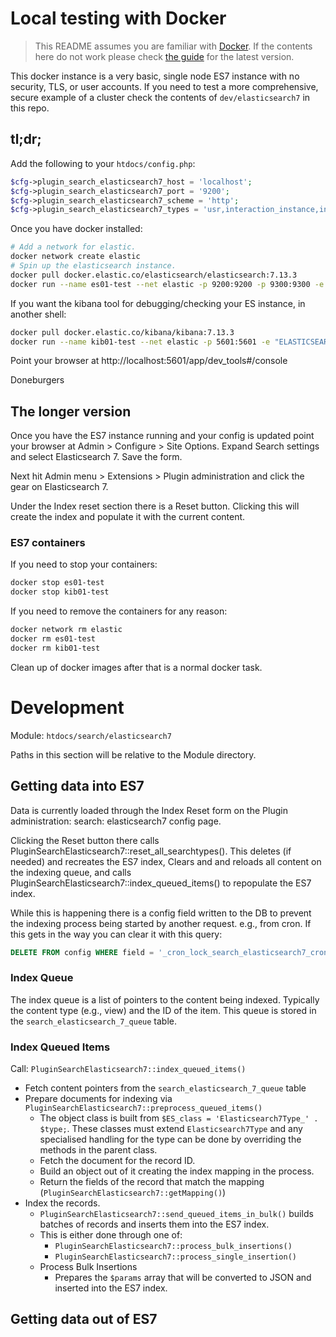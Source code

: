 # Local testing with Docker

> This README assumes you are familiar with [Docker](https://www.docker.com/).
> If the contents here do not work please check [the guide](https://www.elastic.co/guide/en/kibana/current/docker.html) for the latest version.

This docker instance is a very basic, single node ES7 instance with no security, TLS, or user accounts. If you need to test a more comprehensive, secure example of a cluster check the contents of `dev/elasticsearch7` in this repo.
## tl;dr;

Add the following to your `htdocs/config.php`:
```php
$cfg->plugin_search_elasticsearch7_host = 'localhost';
$cfg->plugin_search_elasticsearch7_port = '9200';
$cfg->plugin_search_elasticsearch7_scheme = 'http';
$cfg->plugin_search_elasticsearch7_types = 'usr,interaction_instance,interaction_forum_post,group,view,collection,artefact,block_instance';
```
Once you have docker installed:
```bash
# Add a network for elastic.
docker network create elastic
# Spin up the elasticsearch instance.
docker pull docker.elastic.co/elasticsearch/elasticsearch:7.13.3
docker run --name es01-test --net elastic -p 9200:9200 -p 9300:9300 -e "discovery.type=single-node" docker.elastic.co/elasticsearch/elasticsearch:7.13.3
```
If you want the kibana tool for debugging/checking your ES instance, in another
shell:
```bash
docker pull docker.elastic.co/kibana/kibana:7.13.3
docker run --name kib01-test --net elastic -p 5601:5601 -e "ELASTICSEARCH_HOSTS=http://es01-test:9200" docker.elastic.co/kibana/kibana:7.13.3
```
Point your browser at http://localhost:5601/app/dev_tools#/console

Doneburgers

## The longer version

Once you have the ES7 instance running and your config is updated point your
browser at Admin > Configure > Site Options. Expand Search settings and select
Elasticsearch 7.  Save the form.

Next hit Admin menu > Extensions > Plugin administration and click the gear on
Elasticsearch 7.

Under the Index reset section there is a Reset button.  Clicking this will
create the index and populate it with the current content.

### ES7 containers

If you need to stop your containers:
```bash
docker stop es01-test
docker stop kib01-test
```
If you need to remove the containers for any reason:
```bash
docker network rm elastic
docker rm es01-test
docker rm kib01-test
```
Clean up of docker images after that is a normal docker task.

# Development

Module: `htdocs/search/elasticsearch7`

Paths in this section will be relative to the Module directory.

## Getting data into ES7

Data is currently loaded through the Index Reset form on the Plugin administration: search: elasticsearch7 config page.

Clicking the Reset button there calls PluginSearchElasticsearch7::reset_all_searchtypes().  This deletes (if needed) and recreates the ES7 index, Clears and and reloads all content on the indexing queue, and calls PluginSearchElasticsearch7::index_queued_items() to repopulate the ES7 index.

While this is happening there is a config field written to the DB to prevent the indexing process being started by another request.  e.g., from cron.  If this gets in the way you can clear it with this query:

```sql
DELETE FROM config WHERE field = '_cron_lock_search_elasticsearch7_cron';
```

### Index Queue

The index queue is a list of pointers to the content being indexed.  Typically the content type (e.g., view) and the ID of the item.  This queue is stored in the `search_elasticsearch_7_queue` table.

### Index Queued Items

Call: `PluginSearchElasticsearch7::index_queued_items()`

* Fetch content pointers from the `search_elasticsearch_7_queue` table
* Prepare documents for indexing via `PluginSearchElasticsearch7::preprocess_queued_items()`
  * The object class is built from `$ES_class = 'Elasticsearch7Type_' . $type;`. These classes must extend `Elasticsearch7Type` and any specialised handling for the type can be done by overriding the methods in the parent class.
  * Fetch the document for the record ID. 
  * Build an object out of it creating the index mapping in the process.
  * Return the fields of the record that match the mapping (`PluginSearchElasticsearch7::getMapping()`)
* Index the records.
  * `PluginSearchElasticsearch7::send_queued_items_in_bulk()` builds batches of records and inserts them into the ES7 index.
  * This is either done through one of:
    * `PluginSearchElasticsearch7::process_bulk_insertions()`
    * `PluginSearchElasticsearch7::process_single_insertion()`
  * Process Bulk Insertions
    * Prepares the `$params` array that will be converted to JSON and inserted into the ES7 index.

## Getting data out of ES7